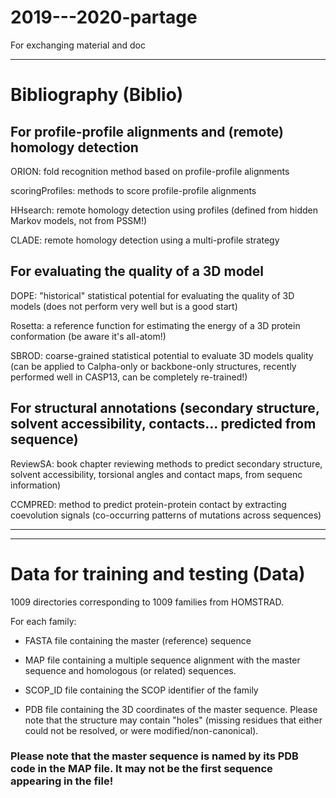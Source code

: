 # 2019---2020-partage
For exchanging material and doc


**** 
# Bibliography (Biblio)


## For profile-profile alignments and (remote) homology detection

ORION: fold recognition method based on profile-profile alignments

scoringProfiles: methods to score profile-profile alignments

HHsearch: remote homology detection using profiles (defined from hidden Markov models, not from PSSM!)

CLADE: remote homology detection using a multi-profile strategy

## For evaluating the quality of a 3D model

DOPE: "historical" statistical potential for evaluating the quality of 3D models (does not perform very well but is a good start)

Rosetta: a reference function for estimating the energy of a 3D protein conformation (be aware it's all-atom!)

SBROD: coarse-grained statistical potential to evaluate 3D models quality (can be applied to Calpha-only or backbone-only structures, recently performed well in CASP13, can be completely re-trained!) 

## For structural annotations (secondary structure, solvent accessibility, contacts... predicted from sequence)

ReviewSA: book chapter reviewing methods to predict secondary structure, solvent accessibility, torsional angles and contact maps, from sequenc information) 

CCMPRED: method to predict protein-protein contact by extracting coevolution signals (co-occurring patterns of mutations across sequences)

****
**** 
# Data for training and testing (Data)


1009 directories corresponding to 1009 families from HOMSTRAD.

For each family:

- FASTA file containing the master (reference) sequence

- MAP file containing a multiple sequence alignment with the master sequence and homologous (or related) sequences. 

- SCOP_ID file containing the SCOP identifier of the family 

- PDB file containing the 3D coordinates of the master sequence. Please note that the structure may contain "holes" (missing residues that either could not be resolved, or were modified/non-canonical). 

### Please note that the master sequence is named by its PDB code in the MAP file. It may not be the first sequence appearing in the file!
